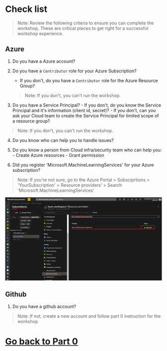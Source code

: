# Check list
> Note: Review the following criteria to ensure you can complete the workshop. These are critical pieces to get right for a successful workshop experience.

## Azure 
1. Do you have a Azure account?

2. Do you have a `Contributor` role for your Azure Subscription?
    - If you don't, do you have a `Contributor` role for the Azure Resource Group?
     > Note: If you don't, you can't run the workshop.

3. Do you have a Service Principal?
        - If you don't, do you know the Service Principal and it's information (client id, secret)?
        - If you don't, can you ask your Cloud team to create the Service Principal for limited scope of a resource group?
> Note: If you don't, you can't run the workshop.

4. Do you know who can help you to handle issues?

5. Do you know a person from Cloud infra/security team who can help you:
        - Create Azure resources
        - Grant permission

6. Did you register 'Microsoft.MachineLearningServices' for your Azure subscription?
> Note: If you're not sure, go to the Azure Portal > Subsciprtions > 'YourSubscription' > Resource providers' > Search 'Microsoft.MachineLearningServices'

![ml_services](./images/arm100.png)

## Github
1. Do you have a github account?
> Note: If not, create a new account and follow part 0 instruction for the workshop

# [Go back to Part 0](./part_0.md)
